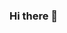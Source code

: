 ### Hi there 👋

<!--
**imanajustice/imanajustice** is a ✨ _special_ ✨ repository because its `README.md` (this file) appears on your GitHub profile.

Here are some ideas to get you started:

- 🔭 I’m currently working on the landing page of Recen , A sofware company i co-own , Recen is an innovative utility billing SaaS designed to make utility billing processes easier and more efficient for potential clients. Our SaaS solution is tailored to meet the specific needs of utility billing processes. It provides a user-friendly interface, enabling clients to manage their billing data easily, automate billing cycles, and generate real-time reports.
Recen is an intuitive, cloud-based solution that can be accessed from anywhere, providing clients with the flexibility and convenience they need to manage their utility billing processes effectively. With Recen, clients can reduce manual effort, eliminate errors, and increase the efficiency of their billing processes. Our solution also provides clients with better data visibility, enabling them to make informed decisions about their utility billing.
With Recen, clients can also improve their customer satisfaction levels. Our billing platform allows clients to bill their customers accurately and on time, thereby improving customer satisfaction and loyalty.
In summary, Recen is a robust utility billing SaaS that can provide potential clients with a host of benefits, including cost savings, improved accuracy, better customer satisfaction, and increased efficiency.
...
- 🌱 I’m currently exploring bpxicons and different  how to use
- 👯 I’m looking to collaborate on ...
- 🤔 I’m looking for help with ...
- 💬 Ask me about ...
- 📫 How to reach me: ...
- 😄 Pronouns: ...
- ⚡ Fun fact: This project started as a joke , turns out it's quite beautiful :)
-->
